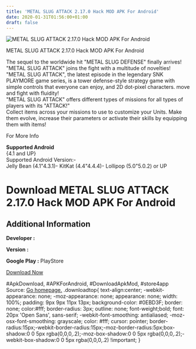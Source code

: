 ```yaml
---
title: 'METAL SLUG ATTACK 2.17.0 Hack MOD APK For Android'
date: 2020-01-31T01:56:00+01:00
draft: false
---
```


![METAL SLUG ATTACK 2.17.0 Hack MOD APK For Android](https://i1.wp.com/apkhome.net/wp-content/uploads/2017/11/METAL-SLUG-ATTACK-2.17.0.png "METAL SLUG ATTACK 2.17.0 Hack MOD APK For Android")

  

METAL SLUG ATTACK 2.17.0 Hack MOD APK For Android

The sequel to the worldwide hit "METAL SLUG DEFENSE" finally arrives!  
"METAL SLUG ATTACK" joins the fight with a multitude of novelties!  
"METAL SLUG ATTACK", the latest episode in the legendary SNK PLAYMORE game series, is a tower defense-style strategy game with simple controls that everyone can enjoy, and 2D dot-pixel characters. move and fight with fluidity!  
"METAL SLUG ATTACK" offers different types of missions for all types of players with its "ATTACK!"  
Collect items across your missions to use to customize your Units. Make them evolve, increase their parameters or activate their skills by equipping them with items!

For More Info

**Supported Android**  
{4.1 and UP}  
Supported Android Version:-  
Jelly Bean (4.1"4.3.1)- KitKat (4.4"4.4.4)- Lollipop (5.0"5.0.2) or UP

Download METAL SLUG ATTACK 2.17.0 Hack MOD APK For Android
==========================================================

Additional Information
----------------------

**Developer :**

**Version :**

**Google Play :** PlayStore

  

[Download Now](https://store4app.co/post/metal-slug-attack-2-17-0-hack-mod-apk-for-android_1573671029)

  
#ApkDownload, #APKForAndroid, #DownloadApkMod, #store4app  
Source: [Go homepage.](https://store4app.co/post/metal-slug-attack-2-17-0-hack-mod-apk-for-android_1573671029) .downloadtop{ text-align:center; -webkit-appearance: none; -moz-appearance: none; appearance: none; width: 100%; padding: 9px 9px 11px 13px; background-color: #0EBD3F; border: none; color:#fff; border-radius: 3px; outline: none; font-weight;bold; font: 20px 'Open Sans', sans-serif; -webkit-font-smoothing: antialiased; -moz-osx-font-smoothing: grayscale; color: #fff; cursor: pointer; border-radius:15px;-webkit-border-radius:15px;-moz-border-radius:5px;box-shadow:0 0 5px rgba(0,0,0,.2);-moz-box-shadow:0 0 5px rgba(0,0,0,.2);-webkit-box-shadow:0 0 5px rgba(0,0,0,.2) !important; }
